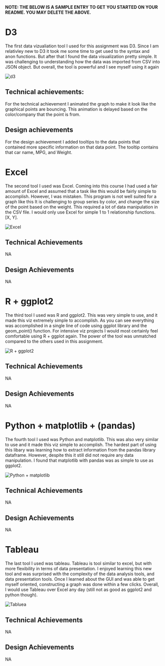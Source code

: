 **NOTE: THE BELOW IS A SAMPLE ENTRY TO GET YOU STARTED ON YOUR README. YOU MAY DELETE THE ABOVE.**

# D3

The first data vizualiation tool I used for this assignment was D3. Since I am relativley new to D3 it took me some time
to get used to the syntax and anon functions. But after that I found the data visualization pretty simple. It was challenging
to understanding how the data was imported from CSV into JSON object. But overall, the tool is powerful and I see myself 
using it again

![d3](D3/img/img.png)

## Technical achievements: 
For the technical achievement I animated the graph to make it look like the graphical points
are bouncing. This animation is delayed based on the color/company that the point is from. 

## Design achievements 
For the design achievement I added tooltips to the data points that contained more specific information
on that data point. The tooltip contains that car name, MPG, and Weight. 

# Excel

The second tool I used was Excel. Coming into this course I had used a fair amount of Excel and assumed that a task 
like this would be fairly simple to accomplish. However, I was mistaken. This program is not well suited for a graph like this
It is challenging to group series by color, and change the size of the point based on the weight. This required a lot of data
manipulation in the CSV file. I would only use Excel for simple 1 to 1 relationship functions. [X, Y]. 

![Excel](Excel/img/DataViz2-Excel.png)


## Technical Achievements
NA
## Design Achievements
NA

# R + ggplot2

The third tool I used was R and ggplot2. This was very simple to use, and it made this viz extremely simple to accomplish. 
As you can see everything was accomplished in a single line of code using ggplot library and the geom_point() function. 
For intensive viz projects I would most certainly feel comfortable using R + ggplot again. The power of the tool was unmatched
compared to the others used in this assignment. 

![R + ggplot2](R%20+%20ggplot2/img/img.png)

## Technical Achievements
NA
## Design Achievements
NA

# Python + matplotlib + (pandas)

The fourth tool I used was Python and matplotlib. This was also very similar to use and it made this viz simple to accomplish. 
The hardest part of using this libary was learning how to extract information from the pandas library dataframe. However, despite this
it still did not require any data manipulation. I found that matplotlib with pandas was as simple to use as ggplot2.

![Python + matplotlib](Python%20+%20matplotlib/img/img.png)

## Technical Achievements
NA
## Design Achievements
NA

# Tableau

The last tool I used was tableau. Tableau is tool similar to excel, but with more flexibility in terms of data presentation. 
I enjoyed learning this new tool and was surprised with the complexity of the data analysis tools, and data presentation tools. 
Once I learned about the GUI and was able to get myself oriented, constructing a graph was done within a few clicks. Overall, 
I would use Tableau over Excel any day (still not as good as ggplot2 and python though). 

![Tabluea](Tableau/img/img.png)


## Technical Achievements
NA
## Design Achievements
NA